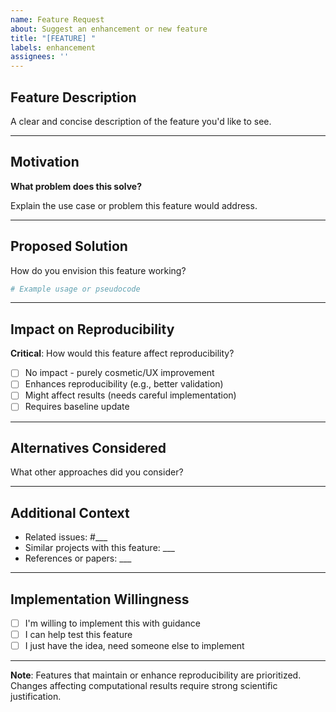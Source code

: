 ```yaml
---
name: Feature Request
about: Suggest an enhancement or new feature
title: "[FEATURE] "
labels: enhancement
assignees: ''
---
```


## Feature Description

A clear and concise description of the feature you'd like to see.

---

## Motivation

**What problem does this solve?**

Explain the use case or problem this feature would address.

---

## Proposed Solution

How do you envision this feature working?

```bash
# Example usage or pseudocode
```

---

## Impact on Reproducibility

**Critical**: How would this feature affect reproducibility?

- [ ] No impact - purely cosmetic/UX improvement
- [ ] Enhances reproducibility (e.g., better validation)
- [ ] Might affect results (needs careful implementation)
- [ ] Requires baseline update

---

## Alternatives Considered

What other approaches did you consider?

---

## Additional Context

- Related issues: #___
- Similar projects with this feature: ___
- References or papers: ___

---

## Implementation Willingness

- [ ] I'm willing to implement this with guidance
- [ ] I can help test this feature
- [ ] I just have the idea, need someone else to implement

---

**Note**: Features that maintain or enhance reproducibility are prioritized. Changes affecting computational results require strong scientific justification.
